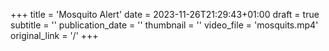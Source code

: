 +++
title = 'Mosquito Alert'
date = 2023-11-26T21:29:43+01:00
draft = true
subtitle = ''
publication_date = ''
thumbnail = ''
video_file = 'mosquits.mp4'
original_link = '/'
+++
